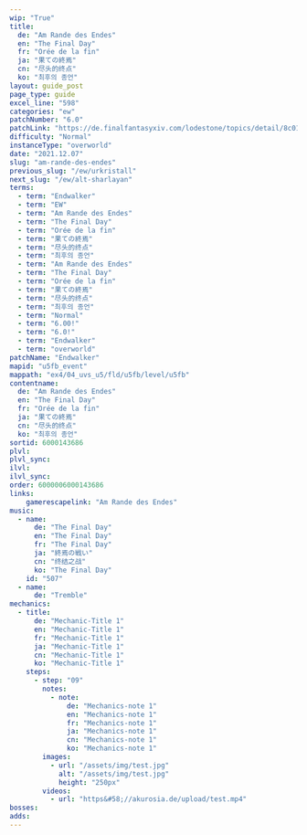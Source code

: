 ```yaml
---
wip: "True"
title:
  de: "Am Rande des Endes"
  en: "The Final Day"
  fr: "Orée de la fin"
  ja: "果ての終焉"
  cn: "尽头的终点"
  ko: "최후의 종언"
layout: guide_post
page_type: guide
excel_line: "598"
categories: "ew"
patchNumber: "6.0"
patchLink: "https://de.finalfantasyxiv.com/lodestone/topics/detail/8c0146ce7f89035f0f27dcad1edcf30d3037fcf5"
difficulty: "Normal"
instanceType: "overworld"
date: "2021.12.07"
slug: "am-rande-des-endes"
previous_slug: "/ew/urkristall"
next_slug: "/ew/alt-sharlayan"
terms:
  - term: "Endwalker"
  - term: "EW"
  - term: "Am Rande des Endes"
  - term: "The Final Day"
  - term: "Orée de la fin"
  - term: "果ての終焉"
  - term: "尽头的终点"
  - term: "최후의 종언"
  - term: "Am Rande des Endes"
  - term: "The Final Day"
  - term: "Orée de la fin"
  - term: "果ての終焉"
  - term: "尽头的终点"
  - term: "최후의 종언"
  - term: "Normal"
  - term: "6.00!"
  - term: "6.0!"
  - term: "Endwalker"
  - term: "overworld"
patchName: "Endwalker"
mapid: "u5fb_event"
mappath: "ex4/04_uvs_u5/fld/u5fb/level/u5fb"
contentname:
  de: "Am Rande des Endes"
  en: "The Final Day"
  fr: "Orée de la fin"
  ja: "果ての終焉"
  cn: "尽头的终点"
  ko: "최후의 종언"
sortid: 6000143686
plvl: 
plvl_sync: 
ilvl: 
ilvl_sync: 
order: 6000006000143686
links:
    gamerescapelink: "Am Rande des Endes"
music:
  - name:
      de: "The Final Day"
      en: "The Final Day"
      fr: "The Final Day"
      ja: "終焉の戦い"
      cn: "终结之战"
      ko: "The Final Day"
    id: "507"
  - name:
      de: "Tremble"
mechanics:
  - title:
      de: "Mechanic-Title 1"
      en: "Mechanic-Title 1"
      fr: "Mechanic-Title 1"
      ja: "Mechanic-Title 1"
      cn: "Mechanic-Title 1"
      ko: "Mechanic-Title 1"
    steps:
      - step: "09"
        notes:
          - note:
              de: "Mechanics-note 1"
              en: "Mechanics-note 1"
              fr: "Mechanics-note 1"
              ja: "Mechanics-note 1"
              cn: "Mechanics-note 1"
              ko: "Mechanics-note 1"
        images:
          - url: "/assets/img/test.jpg"
            alt: "/assets/img/test.jpg"
            height: "250px"
        videos:
          - url: "https&#58;//akurosia.de/upload/test.mp4"
bosses:
adds:
---
```


